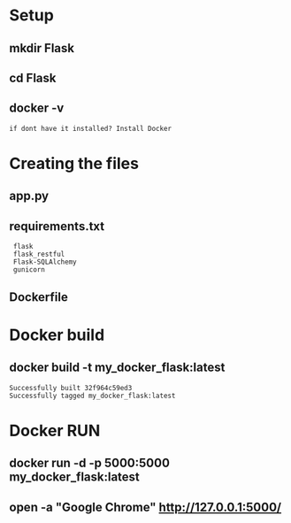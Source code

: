 # Setup
  ## mkdir Flask
  ## cd Flask
  ## docker -v
    if dont have it installed? Install Docker
    
# Creating the files
  ## app.py
  ## requirements.txt
     flask
     flask_restful
     Flask-SQLAlchemy
     gunicorn
  ## Dockerfile
# Docker build
  ## docker build -t my_docker_flask:latest
    Successfully built 32f964c59ed3
    Successfully tagged my_docker_flask:latest
# Docker RUN
  ## docker run -d -p 5000:5000 my_docker_flask:latest
  ## open -a "Google Chrome" http://127.0.0.1:5000/

  
